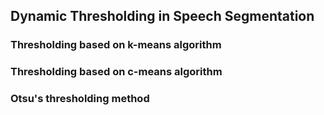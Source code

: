 ## Dynamic Thresholding in Speech Segmentation
### Thresholding based on k-means algorithm
### Thresholding based on c-means algorithm
### Otsu's thresholding method
